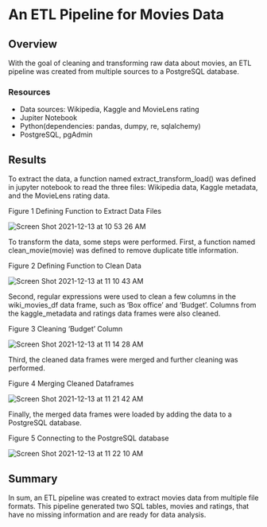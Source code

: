 # An ETL Pipeline for Movies Data

## Overview
With the goal of cleaning and transforming raw data about movies, an ETL pipeline was created from multiple sources to a PostgreSQL database.

### Resources
- Data sources: Wikipedia, Kaggle and MovieLens rating
- Jupiter Notebook
- Python(dependencies: pandas, dumpy, re, sqlalchemy)
- PostgreSQL, pgAdmin

## Results

To extract the data, a function named extract_transform_load() was defined in jupyter notebook to read the three files: Wikipedia data, Kaggle metadata, and the MovieLens rating data.

Figure 1
Defining Function to Extract Data Files

![Screen Shot 2021-12-13 at 10 53 26 AM](https://user-images.githubusercontent.com/89421440/145876276-aaf4484a-b191-4c97-b283-9e8b1ba54916.png)


To transform the data, some steps were performed. First, a function named clean_movie(movie) was defined to remove duplicate title information.

Figure 2
Defining Function to Clean Data

![Screen Shot 2021-12-13 at 11 10 43 AM](https://user-images.githubusercontent.com/89421440/145876376-1ec30ad7-1758-428d-886e-9ba3245d9e67.png)


Second, regular expressions were used to clean a few columns in the wiki_movies_df data frame, such as ‘Box office’ and ‘Budget’. Columns from the kaggle_metadata and ratings data frames were also cleaned.

Figure 3
Cleaning ‘Budget’ Column

![Screen Shot 2021-12-13 at 11 14 28 AM](https://user-images.githubusercontent.com/89421440/145876427-db674bf4-250c-412f-a235-4355a56d3ae7.png)


Third, the cleaned data frames were merged and further cleaning was performed.

Figure 4
Merging Cleaned Dataframes

![Screen Shot 2021-12-13 at 11 21 42 AM](https://user-images.githubusercontent.com/89421440/145876448-a83fb374-2eda-4294-868b-2dd7f1568d41.png)


Finally, the merged data frames were loaded by adding the data to a PostgreSQL database.

Figure 5
Connecting to the PostgreSQL database

![Screen Shot 2021-12-13 at 11 22 10 AM](https://user-images.githubusercontent.com/89421440/145876473-d07e22ca-0349-49f7-91ea-0708497d1be7.png)


## Summary
In sum, an ETL pipeline was created to extract movies data from multiple file formats. This pipeline generated two SQL tables, movies and ratings, that have no missing information and are ready for data analysis.
